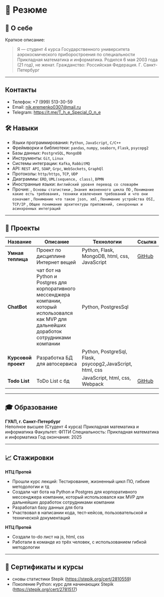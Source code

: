 # 💼 Резюме

## 👤 О себе
Краткое описание:
> Я — студент 4 курса Государственного университета аэрокосмического приборостроения по специальности Прикладная математика и информатика. Родился 6 мая 2003 года (21 год), не женат. Гражданство: Российская Федерация. Г. Санкт-Петербург

---
## Контакты
- Телефон: +7 (999) 513-30-59 
- Email: nik.eremenko0307@mail.ru
- Telegram: https://t.me/T_h_e_Special_O_n_e

## 🛠️ Навыки

- Языки программирования: `Python`, `JavaScript`, `C/C++`
- Фреймворки и библиотеки: `pandas`, `numpy`, `seaborn`, `Flask`, `psycopg2`
- Базы данных: `PostgreSQL`, `MongoDB`
- Инструменты: `Git`, `Linux`
- Системы интеграции: `Kafka`, `RabbitMQ`
- API: `REST API`, `SOAP`, `Grpc`, `WebSockets`, `GraphQl`
- Протоколы: `http/https`, `TCP`, `UDP`
- Диаграммы: `ERD`, `UML(sequence, class)`, `BPMN`
- Иностранные языки: `Английский уровня перевод со словарём`
- Прочие:
        , `Основы статистики`
        , `Знания жизненного цикла ПО`
        , `Понимание какие есть требования, техники извлечения требований и что они означают`
        , `Понимание что такое json, xml`
        , `Понимание устройства OSI, TCP/IP`
        , `Общее понимание архитектуры приложений, синхронных и асинхронных интеграций`



---

## 📂 Проекты

| Название | Описание | Технологии | Ссылка |
|----------|----------|------------|--------|
| **Умная теплица** | Проект по дисциплине Интернет вещей | Python, Flask, MongoDB, html, css, JavaScript | [GitHub](https://github.com/Nikita0307/Iot-smart-Greenhouse) |
| **ChatBot** | чат бот на Python и Postgres для корпоративного мессенджера компании, который использовался как MVP для дальнейших доработок сотрудниками компании | Python, PostgresSql |  |
| **Курсовой проект** | Разработка БД для автосервиса | Python, PostgreSql, Flask, psycopg2,JavaScript, html, css |  |
| **Todo List** | ToDo List с бд | JavaScript, html, css, Webpack | [GitHub](https://github.com/Nikita0307/To-Do-List) |
---

## 🎓 Образование

**ГУАП, г. Санкт-Петербург**  
Неполное высшее (Студент 4 курса)
Прикладная математика и информатика
Факультет: ФПТИ
Специальность: Прикладная математика и информатика
Год окончания: 2025


---

## 📈 Стажировки

**НТЦ Протей**  
- Прошли курс лекций: Тестирование, жизненный цикл ПО, гибкие методологии и тд
- Создали чат бота на Python и Postgres для корпоративного мессенджера компании, который использовался как MVP для дальнейших доработок сотрудниками компании
- Разработал базу данных для бота
- Участвовал в написании кода, тест-кейсов, пользовательской и технической документаций

**НТЦ Протей**
- Создали to-do лист на js, html, css
- Работали в команде из трёх человек, с использованием гибкой методологии


---

## 📜 Сертификаты и курсы

- сновы статистики Stepik (https://stepik.org/cert/2810559)
- Поколение Python: курс для начинающих Stepik (https://stepik.org/cert/2781517)


